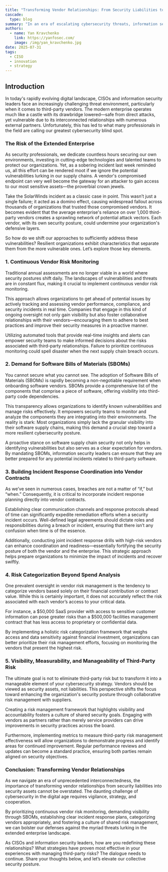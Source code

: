 ```yaml
---
title: "Transforming Vendor Relationships: From Security Liabilities to Resilience Assets – A CISO's Guide to Mitigating Third-Party Risk"
cascade: 
  type: blog
summary: "In an era of escalating cybersecurity threats, information security leaders must confront their most significant vulnerability—third-party vendors. As enterprises rely on an average of over 1,000 external partners, a compromised vendor can become a direct pathway to exposing sensitive assets, as underscored by the SolarWinds incident. To fortify defenses in today's interconnected environment, organizations must adopt a multifaceted approach to vendor risk management that includes continuous monitoring, the use of Software Bills of Materials (SBOMs) for transparency, proactive incident response planning within contracts, and a nuanced risk categorization system that prioritizes access over financial contribution. Transforming vendor relationships from perceived liabilities into valuable security assets is crucial for enhancing overall resilience. By fostering collaboration and establishing clear accountability, organizations can better navigate the complexities of the extended enterprise landscape. For more insights on strengthening your cybersecurity posture, read the full article."
authors: 
  - name: Yan Kravchenko
    link: https://yanfosec.com/
    image: /img/yan_kravchenko.jpg
date: 2025-07-31
tags:
  - CISO
  - innovation
  - strategy
---
```


## Introduction 

In today's rapidly evolving digital landscape, CISOs and information security leaders face an increasingly challenging threat environment, particularly when it comes to third-party vendors. The modern enterprise operates much like a castle with its drawbridge lowered—safe from direct attacks, yet vulnerable due to its interconnected relationships with numerous external partners. Unfortunately, this has led to what many professionals in the field are calling our greatest cybersecurity blind spot.

### The Risk of the Extended Enterprise

As security professionals, we dedicate countless hours securing our own environments, investing in cutting-edge technologies and talented teams to protect our organizations. Yet, as a sobering incident last week reminded us, all this effort can be rendered moot if we ignore the potential vulnerabilities lurking in our supply chains. A vendor's compromised endpoint can very well become the gateway for an attacker to gain access to our most sensitive assets—the proverbial crown jewels.

Take the SolarWinds incident as a classic case in point. This wasn’t just a single failure; it acted as a domino effect, causing widespread fallout across thousands of organizations that trusted those compromised vendors. It becomes evident that the average enterprise's reliance on over 1,000 third-party vendors creates a sprawling network of potential attack vectors. Each vendor, with its own security posture, could undermine your organization's defensive layers.

So how do we shift our approaches to sufficiently address these vulnerabilities? Resilient organizations exhibit characteristics that separate them from the more vulnerable ones. Let’s explore those key elements.

### 1. Continuous Vendor Risk Monitoring

Traditional annual assessments are no longer viable in a world where security postures shift daily. The landscapes of vulnerabilities and threats are in constant flux, making it crucial to implement continuous vendor risk monitoring.

This approach allows organizations to get ahead of potential issues by actively tracking and assessing vendor performance, compliance, and security incidents in real time. Companies that engage in this kind of ongoing oversight not only gain visibility but also foster collaborative relationships with their vendors—encouraging them to adhere to best practices and improve their security measures in a proactive manner.

Utilizing automated tools that provide real-time insights and alerts can empower security teams to make informed decisions about the risks associated with third-party relationships. Failure to prioritize continuous monitoring could spell disaster when the next supply chain breach occurs.

### 2. Demand for Software Bills of Materials (SBOMs)

You cannot secure what you cannot see. The adoption of Software Bills of Materials (SBOMs) is rapidly becoming a non-negotiable requirement when onboarding software vendors. SBOMs provide a comprehensive list of the components that comprise a piece of software, offering visibility into third-party code dependencies.

This transparency allows organizations to identify known vulnerabilities and manage risks effectively. It empowers security teams to monitor and analyze the components they are integrating into their environments. The reality is stark: Most organizations simply lack the granular visibility into their software supply chains, making this demand a crucial step toward a more resilient cybersecurity posture.

A proactive stance on software supply chain security not only helps in identifying vulnerabilities but also serves as a clear expectation for vendors. By mandating SBOMs, information security leaders can ensure that they are better prepared for any potential incidents related to third-party software.

### 3. Building Incident Response Coordination into Vendor Contracts

As we’ve seen in numerous cases, breaches are not a matter of “if,” but “when.” Consequently, it is critical to incorporate incident response planning directly into vendor contracts.

Establishing clear communication channels and response protocols ahead of time can significantly expedite remediation efforts when a security incident occurs. Well-defined legal agreements should dictate roles and responsibilities during a breach or incident, ensuring that there isn’t any confusion when time is of the essence.

Additionally, conducting joint incident response drills with high-risk vendors can enhance coordination and readiness—essentially fortifying the security posture of both the vendor and the enterprise. This strategic approach helps prepare organizations to minimize the impact of incidents and recover swiftly.

### 4. Risk Categorization Beyond Spend Analysis

One prevalent oversight in vendor risk management is the tendency to categorize vendors based solely on their financial contribution or contract value. While this is certainly important, it does not accurately reflect the risk associated with each vendor’s access to your critical data.

For instance, a $50,000 SaaS provider with access to sensitive customer information can pose greater risks than a $500,000 facilities management contract that has less access to proprietary or confidential data.

By implementing a holistic risk categorization framework that weighs access and data sensitivity against financial investment, organizations can better prioritize their risk management efforts, focusing on monitoring the vendors that present the highest risk.

### 5. Visibility, Measurability, and Manageability of Third-Party Risk

The ultimate goal is not to eliminate third-party risk but to transform it into a manageable element of your cybersecurity strategy. Vendors should be viewed as security assets, not liabilities. This perspective shifts the focus toward enhancing the organization's security posture through collaborative risk management with suppliers.

Creating a risk management framework that highlights visibility and accountability fosters a culture of shared security goals. Engaging with vendors as partners rather than merely service providers can drive improvements in security practices across the board.

Furthermore, implementing metrics to measure third-party risk management effectiveness will allow organizations to demonstrate progress and identify areas for continued improvement. Regular performance reviews and updates can become a standard practice, ensuring both parties remain aligned on security objectives.

### Conclusion: Transforming Vendor Relationships

As we navigate an era of unprecedented interconnectedness, the importance of transforming vendor relationships from security liabilities into security assets cannot be overstated. The daunting challenge of cybersecurity in the digital age requires vigilance, strategy, and cooperation.

By prioritizing continuous vendor risk monitoring, demanding visibility through SBOMs, establishing clear incident response plans, categorizing vendors appropriately, and fostering a culture of shared risk management, we can bolster our defenses against the myriad threats lurking in the extended enterprise landscape.

As CISOs and information security leaders, how are you redefining these relationships? What strategies have proven most effective in your experiences with managing third-party risks? The dialogue needs to continue. Share your thoughts below, and let’s elevate our collective security posture.